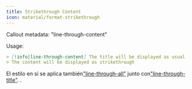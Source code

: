 ```yaml
---
title: Strikethrough Content
icon: material/format-strikethrough
---
```


Callout metadata: "line-through-content"

Usage:

```md
> [!info|line-through-content] The title will be displayed as usual
> The content will be displayed as strikethrough
```

El estilo en sí se aplica también["line-through-all"](../combined-styling/page-23.md)
junto con["line-through-title"](../title-styling/page-23.md).
.


